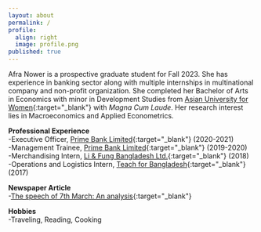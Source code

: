 ```yaml
---
layout: about
permalink: /
profile:
  align: right
  image: profile.png
published: true
---
```


Afra Nower is a prospective graduate student for Fall 2023. She has experience in banking sector along with multiple internships in multinational company and non-profit organization. She completed her Bachelor of Arts in Economics with minor in Development Studies from [Asian University for Women](https://asian-university.org){:target="_blank"} with *Magna Cum Laude*. Her research interest lies in Macroeconomics and Applied Econometrics. 

**Professional Experience**  
-Executive Officer, [Prime Bank Limited](https://www.primebank.com.bd){:target="_blank"} (2020-2021)  
-Management Trainee, [Prime Bank Limited](https://www.primebank.com.bd){:target="_blank"} (2019-2020)  
-Merchandising Intern, [Li & Fung Bangladesh Ltd.](https://www.lifung.com){:target="_blank"} (2018)  
-Operations and Logistics Intern, [Teach for Bangladesh](https://teachforbangladesh.org){:target="_blank"} (2017)  


**Newspaper Article**  
-[The speech of 7th March: An analysis](https://dailyasianage.com/news/50827/the-speech-of-7th-march-an-analysis){:target="_blank"} 


**Hobbies**  
-Traveling, Reading, Cooking
